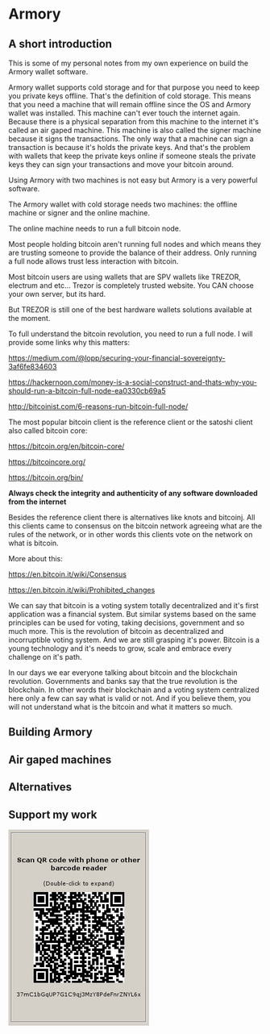 # Armory 

## A short introduction

This is some of my personal notes from my own experience on build the Armory wallet software.

Armory wallet supports cold storage and for that purpose you need to keep you private keys offline. That's the definition of cold storage.
This means that you need a machine that will remain offline since the OS and Armory wallet was installed. This machine can't ever touch the internet again.
Because there is a physical separation from this machine to the internet it's called an air gaped machine. This machine is also called the signer machine because it signs the transactions. The only way that a machine can sign a transaction is because it's holds the private keys.
And that's the problem with wallets that keep the private keys online if someone steals the private keys they can sign your transactions and move your bitcoin around.

Using Armory with two machines is not easy but Armory is a very powerful software.

The Armory wallet with cold storage needs two machines: the offline machine or signer and the online machine.

The online machine needs to run a full bitcoin node.

Most people holding bitcoin aren't running full nodes and which means they are trusting someone to provide the balance of their address. Only running a full node allows trust less interaction with bitcoin.

Most bitcoin users are using wallets that are SPV wallets like TREZOR, electrum and etc... Trezor is completely trusted website. You CAN choose your own server, but its hard. 

But TREZOR is still one of the best hardware wallets solutions available at the moment.

To full understand the bitcoin revolution, you need to run a full node.
I will provide some links why this matters:

https://medium.com/@lopp/securing-your-financial-sovereignty-3af6fe834603

https://hackernoon.com/money-is-a-social-construct-and-thats-why-you-should-run-a-bitcoin-full-node-ea0330cb69a5

http://bitcoinist.com/6-reasons-run-bitcoin-full-node/


The most popular bitcoin client is the reference client or the satoshi client also called bitcoin core:

https://bitcoin.org/en/bitcoin-core/

https://bitcoincore.org/

https://bitcoin.org/bin/

**Always check the integrity and authenticity of any software downloaded from the internet**

Besides the reference client there is alternatives like knots and bitcoinj. All this clients came to consensus on the bitcoin network agreeing what are the rules of the network, or in other words this clients vote on the network on what is bitcoin. 

More about this:

https://en.bitcoin.it/wiki/Consensus

https://en.bitcoin.it/wiki/Prohibited_changes

We can say that bitcoin is a voting system totally decentralized and it's first application was a financial system. But similar systems based on the same principles can be used for voting, taking decisions, government and so much more.
This is the revolution of bitcoin as decentralized and incorruptible voting system. And we are still grasping it's power.
Bitcoin is a young technology and it's needs to grow, scale and embrace every challenge on it's path.

In our days we ear everyone talking about bitcoin and the blockchain revolution. 
Governments and banks say that the true revolution is the blockchain. In other words their blockchain and a voting system centralized here only a few can say what is valid or not.
And if you believe them, you will not understand what is the bitcoin and what it matters so much.

## Building Armory

## Air gaped machines 

## Alternatives

## Support my work

![alt text](https://github.com/InserirAquiNome/crypto/blob/master/static/image/donate.png "Logo Title Text 1")

